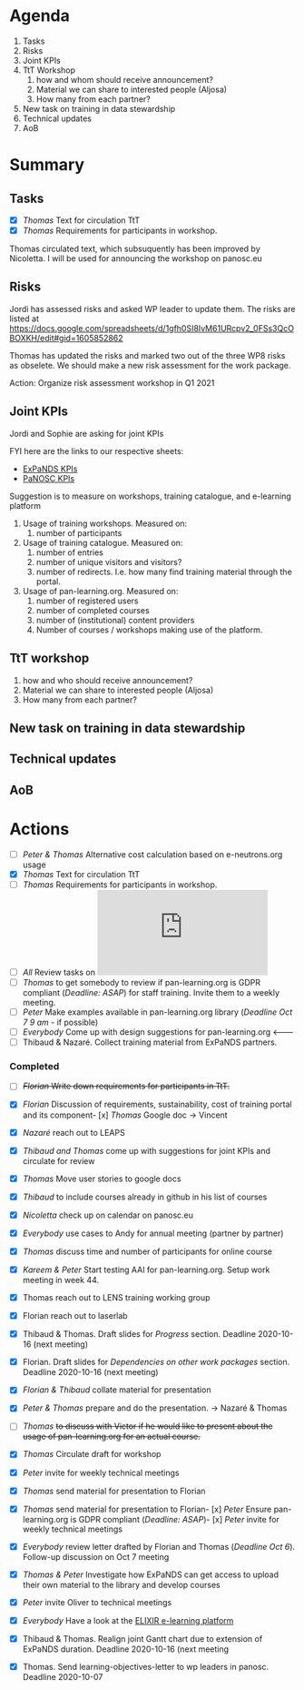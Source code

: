 


Agenda
======

1. Tasks
1. Risks
1. Joint KPIs
1. TtT Workshop
   1. how and whom should receive announcement?
   1. Material we can share to interested people (Aljosa)
   1. How many from each partner?
1. New task on training in data stewardship
1. Technical updates
1. AoB


Summary
=======


## Tasks

- [x] *Thomas* Text for circulation TtT
- [x] *Thomas* Requirements for participants in workshop.

Thomas circulated text, which subsuquently has been improved by Nicoletta. I will be used for announcing the workshop on panosc.eu



## Risks

Jordi has assessed risks and asked WP leader to update them. The risks are listed at https://docs.google.com/spreadsheets/d/1gfh0SI8IvM61URcpv2_0FSs3QcOBOXKH/edit#gid=1605852862

Thomas has updated the risks and marked two out of the three WP8 risks as obselete. We should make a new risk assessment for the work package.

Action: Organize risk assessment workshop in Q1 2021

## Joint KPIs

Jordi and Sophie are asking for joint KPIs

FYI here are the links to our respective sheets:

* [ExPaNDS KPIs](https://tinyurl.com/ExPaNDS-KPIs)
* [PaNOSC KPIs](https://tinyurl.com/PaNOSC-KPIs)

Suggestion is to measure on workshops, training catalogue, and e-learning platform

1. Usage of training workshops. Measured on:
   1. number of participants
1. Usage of training catalogue. Measured on:
   1. number of entries
   1. number of unique visitors and visitors?
   1. number of redirects. I.e. how many find training material through the portal.
1. Usage of pan-learning.org. Measured on:
   1. number of registered users
   1. number of completed courses
   1. number of (institutional) content providers
   1. Number of courses / workshops making use of the platform. 



## TtT workshop
   1. how and who should receive announcement?
   1. Material we can share to interested people (Aljosa)
   1. How many from each partner?

## New task on training in data stewardship

## Technical updates

## AoB


Actions
=======
- [ ] *Peter & Thomas* Alternative cost calculation based on e-neutrons.org usage 
- [x] *Thomas* Text for circulation TtT
- [ ] *Thomas* Requirements for participants in workshop.
- [ ] *All* Review tasks on ![mind map](https://github.com/panosc-eu/panosc/blob/master/Work%20Packages/WP8%20User%20Training/MeetingMinutes/snippets/Requirements.pdf)
- [ ] *Thomas* to get somebody to review if pan-learning.org is GDPR compliant (*Deadline: ASAP*)
for staff training. Invite them to a weekly meeting. 
- [ ] *Peter* Make examples available in pan-learning.org library (*Deadline Oct 7 9 am* - if possible)
- [ ] *Everybody* Come up with design suggestions for pan-learning.org <---
- [ ] Thibaud & Nazaré. Collect training material from ExPaNDS partners. 

### Completed
- [ ] ~~*Florian* Write down requirements for participants in TtT.~~
- [x] *Florian* Discussion of requirements, sustainability, cost of training portal and its component- [x] *Thomas* Google doc -> Vincent
- [x] *Nazaré* reach out to LEAPS 
- [x] *Thibaud and Thomas* come up with suggestions for joint KPIs and circulate for review
- [x] *Thomas* Move user stories to google docs
- [x] *Thibaud* to include courses already in github in his list of courses
- [x] *Nicoletta* check up on calendar on panosc.eu
- [x] *Everybody* use cases to Andy for annual meeting (partner by partner)
- [x] *Thomas* discuss time and number of participants for online course
- [x] *Kareem & Peter* Start testing AAI for pan-learning.org. Setup work meeting in week 44.
- [x] Thomas reach out to LENS training working group
- [x] Florian reach out to laserlab
- [x] Thibaud & Thomas. Draft slides for *Progress* section. Deadline 2020-10-16 (next meeting)
- [x] Florian. Draft slides for *Dependencies on other work packages* section. Deadline 2020-10-16 (next meeting)
- [x] *Florian & Thibaud* collate material for presentation
- [x] *Peter & Thomas* prepare and do the presentation. -> Nazaré & Thomas
- [ ] *Thomas* ~~to discuss with Victor if he would like to present about the usage of pan-learning.org for an actual course.~~
- [x] *Thomas* Circulate draft for workshop
- [x] *Peter* invite for weekly technical meetings
- [x] *Thomas* send material for presentation to Florian
- [x] *Thomas* send material for presentation to Florian- [x] *Peter* Ensure pan-learning.org is GDPR compliant (*Deadline: ASAP*)- [x] *Peter* invite for weekly technical meetings
- [x] *Everybody* review letter drafted by Florian and Thomas (*Deadline Oct 6*). Follow-up discussion on Oct 7 meeting
- [x] *Thomas & Peter* Investigate how ExPaNDS can get access to upload their own material to the library and develop courses
- [x] *Peter* invite Oliver to technical meetings
- [x] *Everybody* Have a look at the [ELIXIR e-learning platform](https://elixir.mf.uni-lj.si)
- [x] Thibaud & Thomas. Realign joint Gantt chart due to extension of ExPaNDS duration. Deadline 2020-10-16 (next meeting
- [x] Thomas. Send learning-objectives-letter to wp leaders in panosc. Deadline 2020-10-07




